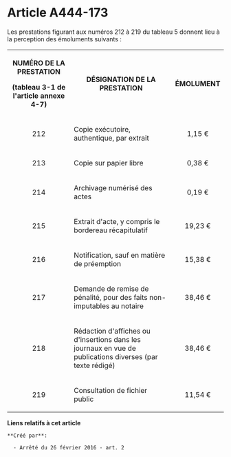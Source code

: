# Article A444-173

Les prestations figurant aux numéros 212 à 219 du tableau 5 donnent lieu à la perception des émoluments suivants : 

<table>
    <tbody>
      <tr>
        <th>

NUMÉRO DE LA PRESTATION 

(tableau 3-1 de l'article annexe 4-7) 

</th>
        <th>

DÉSIGNATION DE LA PRESTATION 

</th>
        <th>

ÉMOLUMENT 

</th>
      </tr>
      <tr>
        <td valign="middle" align="center">

212 

</td>
        <td valign="middle">

Copie exécutoire, authentique, par extrait 

</td>
        <td valign="middle" align="center">

1,15 € 

</td>
      </tr>
      <tr>
        <td align="center" valign="middle">

213 

</td>
        <td valign="middle">

Copie sur papier libre 

</td>
        <td align="center" valign="middle">

0,38 € 

</td>
      </tr>
      <tr>
        <td valign="middle" align="center">

214 

</td>
        <td valign="middle">

Archivage numérisé des actes 

</td>
        <td valign="middle" align="center">

0,19 € 

</td>
      </tr>
      <tr>
        <td valign="middle" align="center">

215 

</td>
        <td valign="middle">

Extrait d'acte, y compris le bordereau récapitulatif 

</td>
        <td valign="middle" align="center">

19,23 € 

</td>
      </tr>
      <tr>
        <td align="center" valign="middle">

216 

</td>
        <td valign="middle">

Notification, sauf en matière de préemption 

</td>
        <td valign="middle" align="center">

15,38 € 

</td>
      </tr>
      <tr>
        <td valign="middle" align="center">

217 

</td>
        <td valign="middle">

Demande de remise de pénalité, pour des faits non-imputables au notaire 

</td>
        <td align="center" valign="middle">

38,46 € 

</td>
      </tr>
      <tr>
        <td align="center" valign="middle">

218 

</td>
        <td valign="middle">

Rédaction d'affiches ou d'insertions dans les journaux en vue de publications diverses (par texte rédigé) 

</td>
        <td align="center" valign="middle">

38,46 € 

</td>
      </tr>
      <tr>
        <td valign="middle" align="center">

219 

</td>
        <td valign="middle">

Consultation de fichier public 

</td>
        <td align="center" valign="middle">

11,54 € 

</td>
      </tr>
    </tbody>
  </table>

**Liens relatifs à cet article**

	**Créé par**:

	  - Arrêté du 26 février 2016 - art. 2
